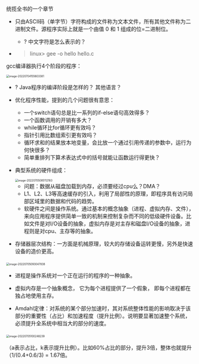 

统揽全书的一个章节



* 只由ASCII码（单字节）字符构成的文件称为文本文件，所有其他文件称为二进制文件。源程序实际上就是一个由值 0 和 1 组成的位=二进制位。

  * ? 中文字符是怎么表示的？

* > linux> gee -o hello hello.c

gcc编译器执行4个阶段的程序：

<img src="/Users/dinckham/Library/Application Support/typora-user-images/image-20220704155603381.png" alt="image-20220704155603381" style="zoom: 50%;" />

  * ? Java程序的编译阶段是怎样的？ 其他语言？

* 优化程序性能，提到的几个问题很有意思：

  * 一个switch语句总是比一系列的if-else语句高效得多？
  * 一个函数调用的开销有多大？
  * while循环比for循环更有效吗？
  * 指针引用比数组索引更有效吗？
  * 循环求和的结果放本地变量，会比放一个通过引用传递的参数中，运行为何快很多？
  * 简单重排列下算术表达式中的括号就能让函数运行得更快？

* 典型系统的硬件组成：

  <img src="/Users/dinckham/Library/Application Support/typora-user-images/image-20220705085112183.png" alt="image-20220705085112183" style="zoom:50%;" />

  * 问题：数据从磁盘加载到内存，必须要经过cpu么？DMA？
  * L1、L2、L3等高速缓存的引入，利用了局部性的原理，即程序具有访问局部区域里的数据和代码的趋势。
  * 软硬件之间是操作系统。通过基本的概念抽象（进程、虚拟内存、文件），来向应用程序提供简单一致的机制来控制复杂而不同的低级硬件设备。比如文件是对I/O设备的抽象，虚拟内存是对主存和磁盘I/O设备的抽象，进程则是对cpu、主存等的抽象。

  

* 存储器层次结构：一方面是机械原理，较大的存储设备运转更慢，另外是快速设备的造价更高。

​	<img src="/Users/dinckham/Library/Application Support/typora-user-images/image-20220705093047838.png" alt="image-20220705093047838" style="zoom:50%;" />

* 进程是操作系统对一个正在运行的程序的一种抽象。
* 虚拟内存是一个抽象概念， 它为每个进程提供了一个假象， 即每个进程都在独占地使用主存。

* Amdahl定律：对系统的某个部分加速时，其对系统整体性能的影响取决于该部分的重要性（占比）和加速程度（提升比例）。说明要显著加速整个系统，必须提升全系统中相当大的部分的速度。

​		<img src="/Users/dinckham/Library/Application Support/typora-user-images/image-20220705100248239.png" alt="image-20220705100248239" style="zoom:50%;" />

​	（a表示占比，k表示提升比例）。比如60%占比的部分，提升3倍，整体也就提升（1/(0.4+0.6/3) = 1.67倍。





